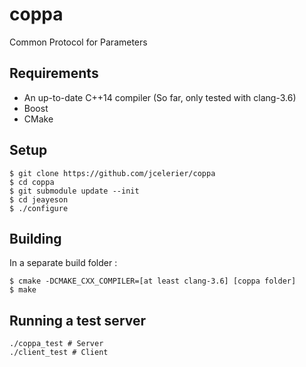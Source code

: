 # coppa
Common Protocol for Parameters

## Requirements

* An up-to-date C++14 compiler (So far, only tested with clang-3.6)
* Boost
* CMake

## Setup

    $ git clone https://github.com/jcelerier/coppa
    $ cd coppa
    $ git submodule update --init
    $ cd jeayeson
    $ ./configure

## Building

In a separate build folder : 

    $ cmake -DCMAKE_CXX_COMPILER=[at least clang-3.6] [coppa folder]
    $ make

## Running a test server

    ./coppa_test # Server
    ./client_test # Client
